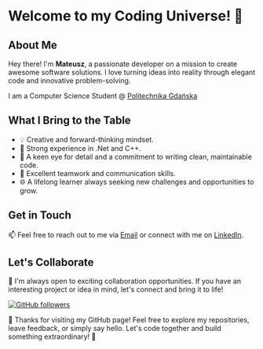 # Welcome to my Coding Universe! 👋

## About Me
Hey there! I'm **Mateusz**, a passionate developer on a mission to create awesome software solutions. I love turning ideas into reality through elegant code and innovative problem-solving.

 I am a Computer Science Student @ [Politechnika Gdańska](https://eti.pg.edu.pl/) 

## What I Bring to the Table
- 💡 Creative and forward-thinking mindset.
- 🚀 Strong experience in .Net and C++.
- 🎯 A keen eye for detail and a commitment to writing clean, maintainable code.
- 🤝 Excellent teamwork and communication skills.
- 🌐 A lifelong learner always seeking new challenges and opportunities to grow.

## Get in Touch

📫 Feel free to reach out to me via [Email](mailto:matinowak24@gmail.com) or connect with me on [LinkedIn](linkedin.com/in/mati-nowak).

## Let's Collaborate
🤝 I'm always open to exciting collaboration opportunities. If you have an interesting project or idea in mind, let's connect and bring it to life!

[![GitHub followers](https://img.shields.io/github/followers/your-username?label=Follow&style=social)](github.com/matowaty)

🎉 Thanks for visiting my GitHub page! Feel free to explore my repositories, leave feedback, or simply say hello. Let's code together and build something extraordinary! 🚀
